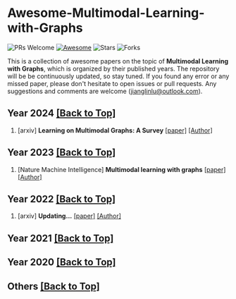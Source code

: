 # Awesome-Multimodal-Learning-with-Graphs

 ![PRs Welcome](https://img.shields.io/badge/PRs-Welcome-green)  [![Awesome](https://awesome.re/badge.svg)](https://awesome.re) ![Stars](https://img.shields.io/github/stars/Jianglin954/Awesome-Multimodal-Learning-with-Graphs?color=yellow)  ![Forks](https://img.shields.io/github/forks/Jianglin954/Awesome-Multimodal-Learning-with-Graphs?color=blue&label=Fork)
 

 This is a collection of awesome papers on the topic of **Multimodal Learning with Graphs**, which is organized by their published years. The repository will be be continuously updated, so stay tuned. If you found any error or any missed paper, please don't hesitate to open issues or pull requests. Any suggestions and comments are welcome (jianglinlu@outlook.com).
 
 
## Year 2024 [[Back to Top]](#)

1. [arxiv] **Learning on Multimodal Graphs: A Survey** [[paper]](https://arxiv.org/pdf/2402.05322.pdf) [[Author]](https://ciyuanpeng.orgshares.net/)


## Year 2023 [[Back to Top]](#)


1. [Nature Machine Intelligence] **Multimodal learning with graphs** [[paper]](https://www.nature.com/articles/s42256-023-00624-6.pdf) [[Author]]()




## Year 2022 [[Back to Top]](#)
1. [arxiv] **Updating...** [[paper]]() [[Author]]()



## Year 2021 [[Back to Top]](#)


## Year 2020 [[Back to Top]](#)


## Others [[Back to Top]](#)

